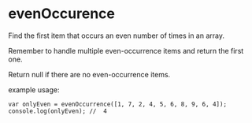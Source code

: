 # evenOccurence

Find the first item that occurs an even number of times in an array.

Remember to handle multiple even-occurrence items and return the first one.

Return null if there are no even-occurrence items.

example usage:

```
var onlyEven = evenOccurrence([1, 7, 2, 4, 5, 6, 8, 9, 6, 4]);
console.log(onlyEven); //  4
```
